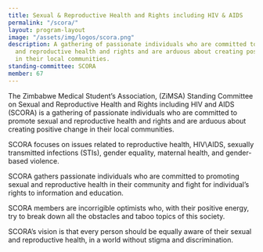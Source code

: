 ```yaml
---
title: Sexual & Reproductive Health and Rights including HIV & AIDS
permalink: "/scora/"
layout: program-layout
image: "/assets/img/logos/scora.png"
description: A gathering of passionate individuals who are committed to promote sexual
  and reproductive health and rights and are arduous about creating positive change
  in their local communities.
standing-committee: SCORA
member: 67
---
```


The Zimbabwe Medical Student’s Association,
(ZiMSA) Standing Committee on Sexual and
Reproductive Health and Rights including HIV and
AIDS (SCORA) is a gathering of passionate individuals
who are committed to promote sexual and
reproductive health and rights and are arduous about
creating positive change in their local communities.

SCORA focuses on issues related to reproductive
health, HIV\AIDS, sexually transmitted infections
(STIs), gender equality, maternal health, and gender-based violence.


SCORA gathers passionate individuals who are
committed to promoting sexual and reproductive
health in their community and fight for individual’s
rights to information and education. 

SCORA members are incorrigible optimists who, with their positive
energy, try to break down all the obstacles and taboo
topics of this society. 

SCORA’s vision is that every
person should be equally aware of their sexual and
reproductive health, in a world without stigma and
discrimination.